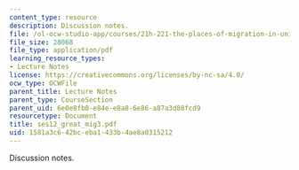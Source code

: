```yaml
---
content_type: resource
description: Discussion notes.
file: /ol-ocw-studio-app/courses/21h-221-the-places-of-migration-in-united-states-history-fall-2006/1581a3c642bceba1433b4ae8a0315212_ses12_great_mig3.pdf
file_size: 28068
file_type: application/pdf
learning_resource_types:
- Lecture Notes
license: https://creativecommons.org/licenses/by-nc-sa/4.0/
ocw_type: OCWFile
parent_title: Lecture Notes
parent_type: CourseSection
parent_uid: 6e0e8fb8-e84e-e8a8-6e86-a87a3d88fcd9
resourcetype: Document
title: ses12_great_mig3.pdf
uid: 1581a3c6-42bc-eba1-433b-4ae8a0315212
---
```

Discussion notes.